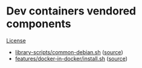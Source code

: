 # Dev containers vendored components

[License](LICENSE)

* [library-scripts/common-debian.sh](library-scripts/common-debian.sh) ([source](https://github.com/microsoft/vscode-dev-containers/blob/11922de/containers/ubuntu/.devcontainer/library-scripts/common-debian.sh))
* [features/docker-in-docker/install.sh](features/docker-in-docker/install.sh) ([source](https://github.com/devcontainers/features/blob/a4b31f3/src/docker-in-docker/install.sh))

